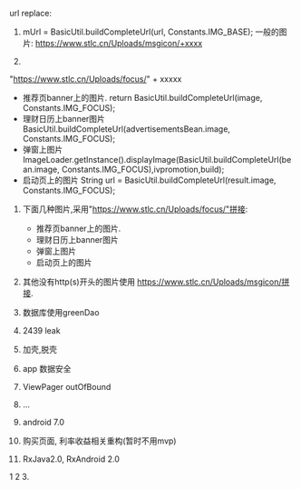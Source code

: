 url replace:

1. mUrl = BasicUtil.buildCompleteUrl(url, Constants.IMG_BASE);
一般的图片:
https://www.stlc.cn/Uploads/msgicon/+xxxx

1. 
"https://www.stlc.cn/Uploads/focus/" + xxxxx

- 推荐页banner上的图片.
    return BasicUtil.buildCompleteUrl(image, Constants.IMG_FOCUS);
- 理财日历上banner图片
    BasicUtil.buildCompleteUrl(advertisementsBean.image, Constants.IMG_FOCUS);
- 弹窗上图片
    ImageLoader.getInstance().displayImage(BasicUtil.buildCompleteUrl(bean.image, Constants.IMG_FOCUS),ivpromotion,build);
- 启动页上的图片
    String url = BasicUtil.buildCompleteUrl(result.image, Constants.IMG_FOCUS);




1. 下面几种图片,采用"https://www.stlc.cn/Uploads/focus/"拼接:

    - 推荐页banner上的图片.
    - 理财日历上banner图片
    - 弹窗上图片
    - 启动页上的图片

2. 其他没有http(s)开头的图片使用 https://www.stlc.cn/Uploads/msgicon/拼接.













1. 数据库使用greenDao
2. 2439 leak
3. 加壳,脱壳
4. app 数据安全
5. ViewPager outOfBound
6. ...
7. android 7.0
8. 购买页面, 利率收益相关重构(暂时不用mvp)
9. RxJava2.0, RxAndroid 2.0

1
2
3.